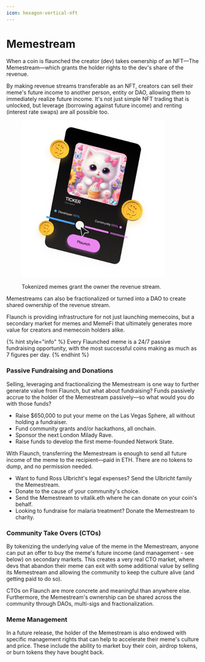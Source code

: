 ```yaml
---
icon: hexagon-vertical-nft
---
```


# Memestream

When a coin is flaunched the creator (dev) takes ownership of an NFT—The Memestream—which grants the holder rights to the dev's share of the revenue.

By making revenue streams transferable as an NFT, creators can sell their meme's future income to another person, entity or DAO, allowing them to immediately realize future income. It's not just simple NFT trading that is unlocked, but leverage (borrowing against future income) and renting (interest rate swaps) are all possible too.

<figure><img src="../.gitbook/assets/image (26).png" alt="" width="375"><figcaption><p>Tokenized memes grant the owner the revenue stream.</p></figcaption></figure>

Memestreams can also be fractionalized or turned into a DAO to create shared ownership of the revenue stream.

Flaunch is providing infrastructure for not just launching memecoins, but a secondary market for memes and MemeFi that ultimately generates more value for creators and memecoin holders alike.

{% hint style="info" %}
Every Flaunched meme is a 24/7 passive fundraising opportunity, with the most successful coins making as much as 7 figures per day.
{% endhint %}

### Passive Fundraising and Donations

Selling, leveraging and fractionalizing the Memestream is one way to further generate value from Flaunch, but what about fundraising? Funds passively accrue to the holder of the Memestream passively—so what would you do with those funds?

* Raise $650,000 to put your meme on the Las Vegas Sphere, all without holding a fundraiser.
* Fund community grants and/or hackathons, all onchain.
* Sponsor the next London Milady Rave.
* Raise funds to develop the first meme-founded Network State.

With Flaunch, transferring the Memestream is enough to send all future income of the meme to the recipient—paid in ETH. There are no tokens to dump, and no permission needed.

* Want to fund Ross Ulbricht's legal expenses? Send the Ulbricht family the Memestream.
* Donate to the cause of your community's choice.
* Send the Memestream to vitalik.eth where he can donate on your coin's behalf.
* Looking to fundraise for malaria treatment? Donate the Memestream to charity.

### Community Take Overs (CTOs)

By tokenizing the underlying value of the meme in the Memestream, anyone can put an offer to buy the meme's future income (and management - see below) on secondary markets. This creates a very real CTO market, where devs that abandon their meme can exit with some additional value by selling its Memestream and allowing the community to keep the culture alive (and getting paid to do so).

CTOs on Flaunch are more concrete and meaningful than anywhere else. Furthermore, the Memestream's ownership can be shared across the community through DAOs, multi-sigs and fractionalization.

### Meme Management

In a future release, the holder of the Memestream is also endowed with specific management rights that can help to accelerate their meme's culture and price. These include the ability to market buy their coin, airdrop tokens, or burn tokens they have bought back.



